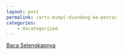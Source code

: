 ```yaml
---
layout: post
permalink: /arti-mimpi-diundang-ke-pesta/
categories:
    - Uncategorized
---
```


[Baca Selengkapnya](/01)